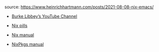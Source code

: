source: https://www.heinrichhartmann.com/posts/2021-08-08-nix-emacs/

* [Burke Libbey’s YouTube Channel](https://www.youtube.com/@burkelibbey6583/videos)

* [Nix pills](https://nixos.org/guides/nix-pills/)

* [Nix manual](https://nixos.org/manual/nix/stable/)

* [NixPkgs manual](https://nixos.org/manual/nixpkgs/stable/)
